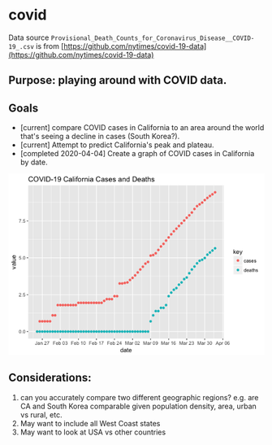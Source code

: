 # covid

Data source `Provisional_Death_Counts_for_Coronavirus_Disease__COVID-19_.csv` is from [https://github.com/nytimes/covid-19-data](https://github.com/nytimes/covid-19-data)


## Purpose: playing around with COVID data.

## Goals

- [current] compare COVID cases in California to an area around the world that's seeing a decline in cases (South Korea?).
- [current] Attempt to predict California's peak and plateau.
- [completed 2020-04-04] Create a graph of COVID cases in California by date.

![Graph of COVID-19 cases and deaths in California](https://github.com/laynsy/covid/blob/master/covid-19-CA-cases.png "COVID-19 cases and deaths in California")


## Considerations: 
1. can you accurately compare two different geographic regions? e.g. are CA and South Korea comparable given population density, area, urban vs rural, etc.
2. May want to include all West Coast states
3. May want to look at USA vs other countries
